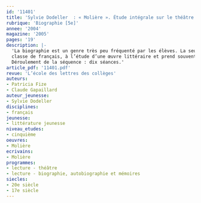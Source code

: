 ```yaml
---
id: '11401'
title: 'Sylvie Dodeller  : « Molière ». Étude intégrale sur le théâtre (séquence)'
rubrique: 'Biographie [5e]'
annee: '2004'
magazine: '2005'
pages: '19'
description: |-
  'La biographie est un genre très peu fréquenté par les élèves. La seule lecture qui leur est habituellement proposée est souvent liée, en
  classe de français, à l’étude d’une œuvre littéraire et prend souvent l’allure d’une recherche faite dans un dictionnaire, parfois dans une encyclopédie, sur les grandes étapes de la vie de son auteur et sur les éléments clés de sa bibliographie. De fait, la notice biographique est la seule forme d’écriture biographique connue des élèves. Elle est perçue comme un écrit objectif, relatant chronologiquement et de façon neutre et distanciée des faits qui lient de façon claire le personnage à son domaine. En classe de français, elle est considérée comme un point de passage, comme un moyen d’accès à l’œuvre étudiée, comme un point d’ancrage dans une période donnée. C’est cette approche limitée que cet article souhaite dépasser pour proposer la lecture d’une biographie de Molière parue dans la collection « Belles vies » de l’école des loisirs, en lui donnant la forme d’une lecture d’œuvre intégrale.
  Déroulement de la séquence : dix séances.'
article_pdf: '11401.pdf'
revue: 'L’école des lettres des collèges'
auteurs:
- Patricia Fize
- Claude Gapaillard
auteur_jeunesse:
- Sylvie Dodeller
disciplines:
- français
jeunesse:
- littérature jeunesse
niveau_etudes:
- cinquième
oeuvres:
- Molière
ecrivains:
- Molière
programmes:
- lecture - théâtre
- lecture - biographie, autobiographie et mémoires
siecles:
- 20e siècle
- 17e siècle
---
```

